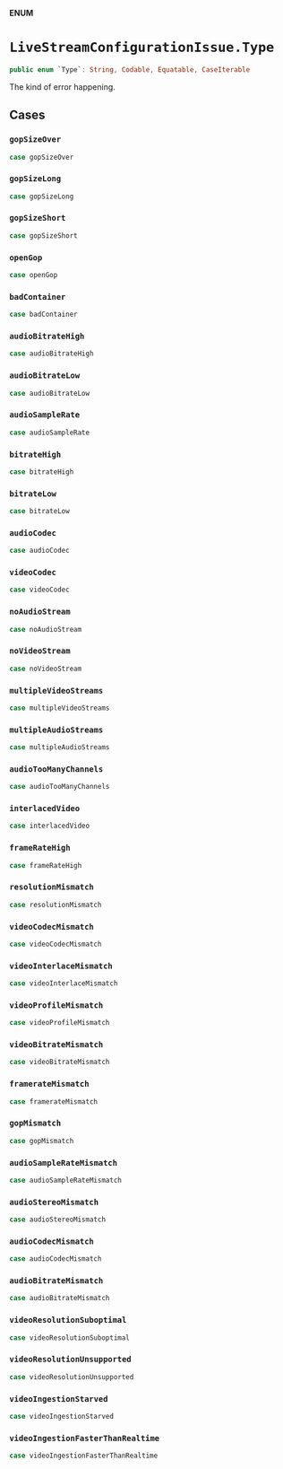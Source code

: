 **ENUM**

# `LiveStreamConfigurationIssue.Type`

```swift
public enum `Type`: String, Codable, Equatable, CaseIterable
```

The kind of error happening.

## Cases
### `gopSizeOver`

```swift
case gopSizeOver
```

### `gopSizeLong`

```swift
case gopSizeLong
```

### `gopSizeShort`

```swift
case gopSizeShort
```

### `openGop`

```swift
case openGop
```

### `badContainer`

```swift
case badContainer
```

### `audioBitrateHigh`

```swift
case audioBitrateHigh
```

### `audioBitrateLow`

```swift
case audioBitrateLow
```

### `audioSampleRate`

```swift
case audioSampleRate
```

### `bitrateHigh`

```swift
case bitrateHigh
```

### `bitrateLow`

```swift
case bitrateLow
```

### `audioCodec`

```swift
case audioCodec
```

### `videoCodec`

```swift
case videoCodec
```

### `noAudioStream`

```swift
case noAudioStream
```

### `noVideoStream`

```swift
case noVideoStream
```

### `multipleVideoStreams`

```swift
case multipleVideoStreams
```

### `multipleAudioStreams`

```swift
case multipleAudioStreams
```

### `audioTooManyChannels`

```swift
case audioTooManyChannels
```

### `interlacedVideo`

```swift
case interlacedVideo
```

### `frameRateHigh`

```swift
case frameRateHigh
```

### `resolutionMismatch`

```swift
case resolutionMismatch
```

### `videoCodecMismatch`

```swift
case videoCodecMismatch
```

### `videoInterlaceMismatch`

```swift
case videoInterlaceMismatch
```

### `videoProfileMismatch`

```swift
case videoProfileMismatch
```

### `videoBitrateMismatch`

```swift
case videoBitrateMismatch
```

### `framerateMismatch`

```swift
case framerateMismatch
```

### `gopMismatch`

```swift
case gopMismatch
```

### `audioSampleRateMismatch`

```swift
case audioSampleRateMismatch
```

### `audioStereoMismatch`

```swift
case audioStereoMismatch
```

### `audioCodecMismatch`

```swift
case audioCodecMismatch
```

### `audioBitrateMismatch`

```swift
case audioBitrateMismatch
```

### `videoResolutionSuboptimal`

```swift
case videoResolutionSuboptimal
```

### `videoResolutionUnsupported`

```swift
case videoResolutionUnsupported
```

### `videoIngestionStarved`

```swift
case videoIngestionStarved
```

### `videoIngestionFasterThanRealtime`

```swift
case videoIngestionFasterThanRealtime
```
